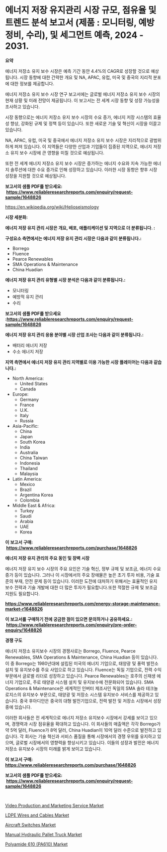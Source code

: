<p><h1>에너지 저장 유지관리 시장 규모, 점유율 및 트렌드 분석 보고서 (제품 : 모니터링, 예방 정비, 수리), 및 세그먼트 예측, 2024 - 2031.</h1></p><p><strong>요약</strong></p>
<p><p>에너지 저장소 유지 보수 시장은 예측 기간 동안 4.4%의 CAGR로 성장할 것으로 예상됩니다. 시장 동향에 대한 간략한 개요 및 NA, APAC, 유럽, 미국 및 중국의 지리적 분포에 대한 정보를 제공합니다.</p><p>에너지 저장소 유지 보수 시장 연구 보고서에는 글로벌 에너지 저장소 유지 보수 시장의 현재 상황 및 미래 전망이 제공됩니다. 이 보고서는 전 세계 시장 동향 및 성장 가능성을 조사하고 있습니다.</p><p>시장 동향으로는 에너지 저장소 유지 보수 시장의 수요 증가, 에너지 저장 시스템의 효율성 향상, 강화된 규제 및 정책 등이 있습니다. 또한 새로운 기술 및 혁신이 시장을 이끌고 있습니다.</p><p>NA, APAC, 유럽, 미국 및 중국에서 에너지 저장소 유지 보수 시장은 지리적으로 광범위하게 퍼져 있습니다. 이 지역들은 다양한 산업과 기업들이 집중된 지역으로, 에너지 저장소 유지 보수 시장에 큰 영향을 미칠 것으로 예상됩니다.</p><p>또한 전 세계 에너지 저장소 유지 보수 시장은 증가하는 에너지 수요와 지속 가능한 에너지 솔루션에 대한 수요 증가로 인해 성장하고 있습니다. 이러한 시장 동향은 향후 시장 성장을 지원할 것으로 예상됩니다.</p></p>
<p><strong>보고서의 샘플 PDF를 받으세요: &nbsp;<a href="https://www.reliableresearchreports.com/enquiry/request-sample/1648826">https://www.reliableresearchreports.com/enquiry/request-sample/1648826</a></strong></p>
<p><a href="https://en.wikipedia.org/wiki/Helioseismology">https://en.wikipedia.org/wiki/Helioseismology</a></p>
<p><strong>시장 세분화:</strong></p>
<p><strong> 에너지 저장 유지 관리 시장은 개요, 배포, 애플리케이션 및 지역으로 더 분류됩니다. :</strong></p>
<p><strong>구성요소 측면에서는 에너지 저장 유지 관리 시장은 다음과 같이 분류됩니다.:</strong></p>
<p><ul><li>Borrego</li><li>Fluence</li><li>Pearce Renewables</li><li>SMA Operations & Maintenance</li><li>China Huadian</li></ul></p>
<p><strong> 에너지 저장 유지 관리 유형별 시장 분석은 다음과 같이 분류됩니다.:</strong></p>
<p><ul><li>모니터링</li><li>예방적 유지 관리</li><li>수리</li></ul></p>
<p><strong>보고서의 샘플 PDF를 받으세요 :<a href="https://www.reliableresearchreports.com/enquiry/request-sample/1648826">https://www.reliableresearchreports.com/enquiry/request-sample/1648826</a></strong></p>
<p><strong> 에너지 저장 유지 관리 응용 분야별 시장 산업 조사는 다음과 같이 분류됩니다.:</strong></p>
<p><ul><li>배터리 에너지 저장</li><li>수소 에너지 저장</li></ul></p>
<p><strong>지역 측면에서 에너지 저장 유지 관리 지역별로 이용 가능한 시장 플레이어는 다음과 같습니다.:</strong></p>
<p><ul>
    <li>
        North America:
        <ul>
            <li>United States</li>
            <li>Canada</li>
        </ul>
    </li>
    <li>
        Europe:
        <ul>
            <li>Germany</li>
            <li>France</li>
            <li>U.K.</li>
            <li>Italy</li>
            <li>Russia</li>
        </ul>
    </li>
    <li>
        Asia-Pacific:
        <ul>
            <li>China</li>
            <li>Japan</li>
            <li>South Korea</li>
            <li>India</li>
            <li>Australia</li>
            <li>China Taiwan</li>
            <li>Indonesia</li>
            <li>Thailand</li>
            <li>Malaysia</li>
        </ul>
    </li>
    <li>
        Latin America:
        <ul>
            <li>Mexico</li>
            <li>Brazil</li>
            <li>Argentina Korea</li>
            <li>Colombia</li>
        </ul>
    </li>
    <li>
        Middle East & Africa:
        <ul>
            <li>Turkey</li>
            <li>Saudi</li>
            <li>Arabia</li>
            <li>UAE</li>
            <li>Korea</li>
        </ul>
    </li>
    </ul></p>
<p><strong>이 보고서 구매: &nbsp;<a href="https://www.reliableresearchreports.com/purchase/1648826">https://www.reliableresearchreports.com/purchase/1648826</a></strong></p>
<p><strong>에너지 저장 유지 관리의 주요 동인 및 장벽 시장</strong></p>
<p><p>에너지 저장 유지 보수 시장의 주요 요인은 기술 혁신, 정부 규제 및 보조금, 에너지 수요 증가 등이 있습니다. 그러나 이 시장에서의 주요 장애물은 높은 초기 투자 비용, 기술 표준의 부재, 안전 문제 등이 있습니다. 이러한 도전에 대처하기 위해서는 효율적인 유지 보수 전략과 기술 개발에 대한 더 많은 투자가 필요합니다.또한 적절한 규제 및 보조금 지원도 필요합니다.</p></p>
<p><strong><a href="https://www.reliableresearchreports.com/energy-storage-maintenance-market-r1648826">https://www.reliableresearchreports.com/energy-storage-maintenance-market-r1648826</a></strong></p>
<p><strong>이 보고서를 구매하기 전에 궁금한 점이 있으면 문의하거나 공유하세요.: &nbsp;<a href="https://www.reliableresearchreports.com/enquiry/pre-order-enquiry/1648826">https://www.reliableresearchreports.com/enquiry/pre-order-enquiry/1648826</a></strong></p>
<p><strong>경쟁 구도</strong></p>
<p><p>에너지 저장소 유지보수 시장의 경쟁사로는 Borrego, Fluence, Pearce Renewables, SMA Operations & Maintenance, China Huadian 등이 있습니다. 이 중 Borrego는 1980년대에 설립된 미국의 에너지 기업으로, 태양광 및 풍력 발전소 설치 및 유지보수를 주요 사업으로 하고 있습니다. Fluence는 독일 기업으로, 전력 수익 부문에서 글로벌 리더로 성장하고 있습니다. Pearce Renewables는 호주의 신재생 에너지 기업으로, 주로 태양광 시스템 설치 및 유지보수에 전문화되어 있습니다. SMA Operations & Maintenance은 세계적인 인버터 제조사인 독일의 SMA 솔라 테크놀로지스의 유지보수 부문으로, 태양광 및 저장소 시스템 유지보수 서비스를 제공하고 있습니다. 중국 후아디안은 중국의 대형 발전기업으로, 전력 발전 및 저장소 시장에서 성장 중에 있습니다.</p><p>이러한 회사들은 전 세계적으로 에너지 저장소 유지보수 시장에서 강세를 보이고 있으며, 경쟁력과 시장 점유율을 확대하고 있습니다. 이 회사들의 매출액은 각각 Borrego가 약 5억 달러, Fluence가 8억 달러, China Huadian이 10억 달러 수준으로 발전하고 있습니다. 각 회사는 기술 혁신과 서비스 품질을 통해 시장에서의 경쟁 우위를 유지하고 있으며, 글로벌 시장에서의 영향력을 향상시키고 있습니다. 이들의 성장과 발전은 에너지 저장소 유지보수 시장의 미래를 밝게 보이고 있습니다.</p></p>
<p><strong>이 보고서 구매: &nbsp; <a href="https://www.reliableresearchreports.com/purchase/1648826">https://www.reliableresearchreports.com/purchase/1648826</a></strong></p>
<p><strong>보고서의 샘플 PDF를 받으세요: &nbsp;<a href="https://www.reliableresearchreports.com/enquiry/request-sample/1648826">https://www.reliableresearchreports.com/enquiry/request-sample/1648826</a></strong><strong></strong></p>
<p>&nbsp;</p>
<p><p><a href="https://issuu.com/reportprime-2/docs/video-production-and-marketing-service-market-size">Video Production and Marketing Service Market</a></p><p><a href="https://github.com/mancsybtousav/Market-Research-Report-List-3/blob/main/ldpe-wires-and-cables-market.md">LDPE Wires and Cables Market</a></p><p><a href="https://www.linkedin.com/pulse/aircraft-switches-market-share-new-trends-analysis-its-type-k7maf">Aircraft Switches Market</a></p><p><a href="https://www.linkedin.com/pulse/manual-hydraulic-pallet-truck-market-analysis-report-global-rpjne">Manual Hydraulic Pallet Truck Market</a></p><p><a href="https://github.com/maudAbbott7/Market-Research-Report-List-2/blob/main/polyamide-610-pa610-market.md">Polyamide 610 (PA610) Market</a></p></p>